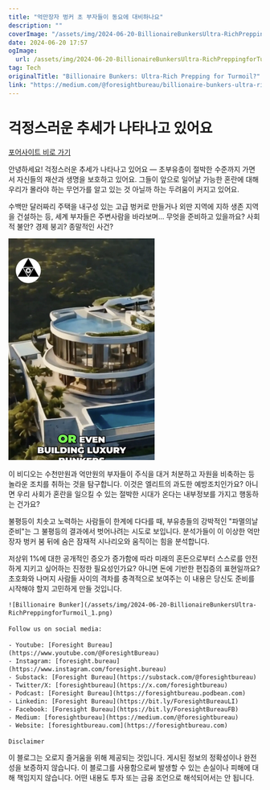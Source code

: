```yaml
---
title: "억만장자 벙커 초 부자들이 동요에 대비하나요"
description: ""
coverImage: "/assets/img/2024-06-20-BillionaireBunkersUltra-RichPreppingforTurmoil_0.png"
date: 2024-06-20 17:57
ogImage: 
  url: /assets/img/2024-06-20-BillionaireBunkersUltra-RichPreppingforTurmoil_0.png
tag: Tech
originalTitle: "Billionaire Bunkers: Ultra-Rich Prepping for Turmoil?"
link: "https://medium.com/@foresightbureau/billionaire-bunkers-ultra-rich-prepping-for-turmoil-4d7de1ae8973"
---
```



# 걱정스러운 추세가 나타나고 있어요

[포어사이트 비로 가기](https://www.youtube.com/@ForesightBureau?sub_confirmation=1)

안녕하세요! 걱정스러운 추세가 나타나고 있어요 — 초부유층이 절박한 수준까지 가면서 자신들의 재산과 생명을 보호하고 있어요. 그들이 앞으로 일어날 가능한 혼란에 대해 우리가 몰라야 하는 무언가를 알고 있는 것 아닐까 하는 두려움이 커지고 있어요.

수백만 달러짜리 주택을 내구성 있는 고급 벙커로 만들거나 외딴 지역에 지하 생존 지역을 건설하는 등, 세계 부자들은 주변사람을 바라보며... 무엇을 준비하고 있을까요? 사회적 불안? 경제 붕괴? 종말적인 사건?

<div class="content-ad"></div>

<img src="/assets/img/2024-06-20-BillionaireBunkersUltra-RichPreppingforTurmoil_0.png" />

이 비디오는 수천만원과 억만원의 부자들이 주식을 대거 처분하고 자원을 비축하는 등 놀라운 조치를 취하는 것을 탐구합니다. 이것은 엘리트의 과도한 예방조치인가요? 아니면 우리 사회가 혼란을 일으킬 수 있는 절박한 시대가 온다는 내부정보를 가지고 행동하는 건가요?

불평등이 치솟고 노력하는 사람들이 한계에 다다를 때, 부유층들의 강박적인 "파멸의날 준비"는 그 불평등의 결과에서 벗어나려는 시도로 보입니다. 분석가들이 이 이상한 억만장자 벙커 붐 뒤에 숨은 잠재적 시나리오와 움직이는 힘을 분석합니다.

저상위 1%에 대한 공개적인 증오가 증가함에 따라 미래의 혼돈으로부터 스스로를 안전하게 지키고 싶어하는 진정한 필요성인가요? 아니면 돈에 기반한 편집증의 표현일까요? 초호화와 나머지 사람들 사이의 격차를 충격적으로 보여주는 이 내용은 당신도 준비를 시작해야 할지 고민하게 만들 것입니다.

<div class="content-ad"></div>

```
![Billionaire Bunker](/assets/img/2024-06-20-BillionaireBunkersUltra-RichPreppingforTurmoil_1.png)

Follow us on social media:

- Youtube: [Foresight Bureau](https://www.youtube.com/@ForesightBureau)
- Instagram: [foresight.bureau](https://www.instagram.com/foresight.bureau)
- Substack: [Foresight Bureau](https://substack.com/@foresightbureau)
- Twitter/X: [foresightbureau](https://x.com/foresightbureau)
- Podcast: [Foresight Bureau](https://foresightbureau.podbean.com)
- Linkedin: [Foresight Bureau](https://bit.ly/ForesightBureauLI)
- Facebook: [Foresight Bureau](https://bit.ly/ForesightBureauFB)
- Medium: [foresightbureau](https://medium.com/@foresightbureau)
- Website: [foresightbureau.com](https://foresightbureau.com)

Disclaimer
```

<div class="content-ad"></div>

이 블로그는 오로지 즐거움을 위해 제공되는 것입니다. 게시된 정보의 정확성이나 완전성을 보증하지 않습니다. 이 블로그를 사용함으로써 발생할 수 있는 손실이나 피해에 대해 책임지지 않습니다. 어떤 내용도 투자 또는 금융 조언으로 해석되어서는 안 됩니다.